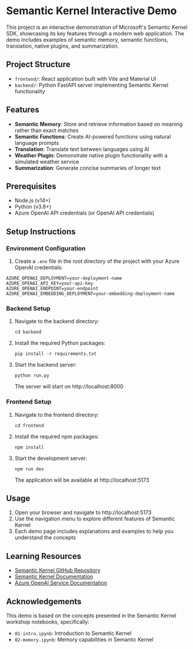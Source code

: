 # Semantic Kernel Interactive Demo

This project is an interactive demonstration of Microsoft's Semantic Kernel SDK, showcasing its key features through a modern web application. The demo includes examples of semantic memory, semantic functions, translation, native plugins, and summarization.

## Project Structure

- `frontend/`: React application built with Vite and Material UI
- `backend/`: Python FastAPI server implementing Semantic Kernel functionality

## Features

- **Semantic Memory**: Store and retrieve information based on meaning rather than exact matches
- **Semantic Functions**: Create AI-powered functions using natural language prompts
- **Translation**: Translate text between languages using AI
- **Weather Plugin**: Demonstrate native plugin functionality with a simulated weather service
- **Summarization**: Generate concise summaries of longer text

## Prerequisites

- Node.js (v14+)
- Python (v3.8+)
- Azure OpenAI API credentials (or OpenAI API credentials)

## Setup Instructions

### Environment Configuration

1. Create a `.env` file in the root directory of the project with your Azure OpenAI credentials:

```
AZURE_OPENAI_DEPLOYMENT=your-deployment-name
AZURE_OPENAI_API_KEY=your-api-key
AZURE_OPENAI_ENDPOINT=your-endpoint
AZURE_OPENAI_EMBEDDING_DEPLOYMENT=your-embedding-deployment-name
```

### Backend Setup

1. Navigate to the backend directory:
   ```
   cd backend
   ```

2. Install the required Python packages:
   ```
   pip install -r requirements.txt
   ```

3. Start the backend server:
   ```
   python run.py
   ```
   The server will start on http://localhost:8000

### Frontend Setup

1. Navigate to the frontend directory:
   ```
   cd frontend
   ```

2. Install the required npm packages:
   ```
   npm install
   ```

3. Start the development server:
   ```
   npm run dev
   ```
   The application will be available at http://localhost:5173

## Usage

1. Open your browser and navigate to http://localhost:5173
2. Use the navigation menu to explore different features of Semantic Kernel
3. Each demo page includes explanations and examples to help you understand the concepts

## Learning Resources

- [Semantic Kernel GitHub Repository](https://github.com/microsoft/semantic-kernel)
- [Semantic Kernel Documentation](https://learn.microsoft.com/en-us/semantic-kernel/overview/)
- [Azure OpenAI Service Documentation](https://learn.microsoft.com/en-us/azure/ai-services/openai/)

## Acknowledgements

This demo is based on the concepts presented in the Semantic Kernel workshop notebooks, specifically:
- `01-intro.ipynb`: Introduction to Semantic Kernel
- `02-memory.ipynb`: Memory capabilities in Semantic Kernel
